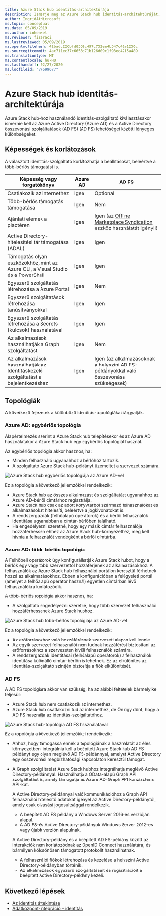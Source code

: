 ```yaml
---
title: Azure Stack hub identitás-architektúrája
description: Ismerje meg az Azure Stack hub identitás-architektúráját, valamint az Azure AD és a AD FS közötti különbségeket.
author: IngridAtMicrosoft
ms.topic: conceptual
ms.date: 05/09/2019
ms.author: inhenkel
ms.reviewer: fiseraci
ms.lastreviewed: 05/09/2019
ms.openlocfilehash: 42badc226bfd8339c497c752ee4b547c48a1250c
ms.sourcegitcommit: 4ac711ec37c6653c71b126d09c1f93ec4215a489
ms.translationtype: MT
ms.contentlocale: hu-HU
ms.lasthandoff: 02/27/2020
ms.locfileid: "77699677"
---
```

# <a name="identity-architecture-for-azure-stack-hub"></a>Azure Stack hub identitás-architektúrája

Azure Stack hub-hoz használandó identitás-szolgáltató kiválasztásakor ismernie kell az Azure Active Directory (Azure AD) és a Active Directory összevonási szolgáltatások (AD FS) (AD FS) lehetőségei közötti lényeges különbségeket.

## <a name="capabilities-and-limitations"></a>Képességek és korlátozások

A választott identitás-szolgáltató korlátozhatja a beállításokat, beleértve a több-bérlős támogatást is.

|Képesség vagy forgatókönyv        |Azure AD  |AD FS  |
|------------------------------|----------|-------|
|Csatlakozik az internethez     |Igen       |Optional|
|Több-bérlős támogatás támogatása     |Igen       |Nem      |
|Ajánlati elemek a piactéren |Igen       |Igen (az [Offline Marketplace Syndication](azure-stack-download-azure-marketplace-item.md#disconnected-or-a-partially-connected-scenario) eszköz használatát igényli)|
|Active Directory-hitelesítési tár támogatása (ADAL) |Igen |Igen|
|Támogatás olyan eszközökhöz, mint az Azure CLI, a Visual Studio és a PowerShell  |Igen |Igen|
|Egyszerű szolgáltatás létrehozása a Azure Portal     |Igen |Nem|
|Egyszerű szolgáltatások létrehozása tanúsítványokkal      |Igen |Igen|
|Egyszerű szolgáltatás létrehozása a Secrets (kulcsok) használatával    |Igen |Igen|
|Az alkalmazások használhatják a Graph szolgáltatást           |Igen |Nem|
|Az alkalmazások használhatják az Identitáskezelő szolgáltatást a bejelentkezéshez |Igen |Igen (az alkalmazásoknak a helyszíni AD FS-példányokkal való összevonása szükségesek) |

## <a name="topologies"></a>Topológiák

A következő fejezetek a különböző identitás-topológiákat tárgyalják.

### <a name="azure-ad-single-tenant-topology"></a>Azure AD: egybérlős topológia

Alapértelmezés szerint a Azure Stack hub telepítésekor és az Azure AD használatakor a Azure Stack hub egy egybérlős topológiát használ.

Az egybérlős topológia akkor hasznos, ha:
- Minden felhasználó ugyanahhoz a bérlőhöz tartozik.
- A szolgáltató Azure Stack hub-példányt üzemeltet a szervezet számára.

![Azure Stack hub egybérlős topológiája az Azure AD-vel](media/azure-stack-identity-architecture/single-tenant.png)

Ez a topológia a következő jellemzőkkel rendelkezik:

- Azure Stack hub az összes alkalmazást és szolgáltatást ugyanahhoz az Azure AD-bérlői címtárhoz regisztrálja.
- Azure Stack hub csak az adott könyvtárból származó felhasználókat és alkalmazásokat hitelesíti, beleértve a jogkivonatokat is.
- A rendszergazdák (felhőalapú operátorok) és a bérlői felhasználók identitása ugyanabban a címtár-bérlőben található.
- Ha engedélyezni szeretné, hogy egy másik címtár felhasználója hozzáférhessen ehhez az Azure Stack hub-környezethez, meg kell [hívnia a felhasználót vendégként](azure-stack-identity-overview.md#guest-users) a bérlői címtárba.

### <a name="azure-ad-multi-tenant-topology"></a>Azure AD: több-bérlős topológia

A Felhőbeli operátorok úgy konfigurálhatják Azure Stack hubot, hogy a bérlők egy vagy több szervezettől hozzáférjenek az alkalmazásokhoz. A felhasználók az Azure Stack hub felhasználói portálon keresztül férhetnek hozzá az alkalmazásokhoz. Ebben a konfigurációban a felügyeleti portál (amelyet a felhőalapú operátor használ) egyetlen címtárban lévő felhasználókra korlátozódik.

A több-bérlős topológia akkor hasznos, ha:

- A szolgáltató engedélyezni szeretné, hogy több szervezet felhasználói hozzáférhessenek Azure Stack hubhoz.

![Azure Stack hub több-bérlős topológiája az Azure AD-vel](media/azure-stack-identity-architecture/multi-tenant.png)

Ez a topológia a következő jellemzőkkel rendelkezik:

- Az erőforrásokhoz való hozzáférésnek szervezeti alapon kell lennie.
- Az egyik szervezet felhasználói nem tudnak hozzáférést biztosítani az erőforrásokhoz a szervezeten kívüli felhasználók számára.
- A rendszergazdák identitásai (felhőalapú operátorok) a felhasználók identitása különálló címtár-bérlőn is lehetnek. Ez az elkülönítés az identitás-szolgáltató szintjén biztosítja a fiók elkülönítését.
 
### <a name="ad-fs"></a>AD FS

A AD FS topológiára akkor van szükség, ha az alábbi feltételek bármelyike teljesül:

- Azure Stack hub nem csatlakozik az internethez.
- Azure Stack hub csatlakozni tud az internethez, de Ön úgy dönt, hogy a AD FS használja az identitás-szolgáltatóhoz.
  
![Azure Stack hub-topológia AD FS használatával](media/azure-stack-identity-architecture/adfs.png)

Ez a topológia a következő jellemzőkkel rendelkezik:

- Ahhoz, hogy támogassa ennek a topológiának a használatát az éles környezetben, integrálnia kell a beépített Azure Stack hub AD FS példányt egy olyan meglévő AD FS-példánnyal, amelyet Active Directory egy összevonási megbízhatósági kapcsolaton keresztül támogat.
- A Graph szolgáltatást Azure Stack hubhoz integrálhatja meglévő Active Directory-példánnyal. Használhatja a OData-alapú Graph API szolgáltatást is, amely támogatja az Azure AD-Graph API konzisztens API-kat.

  A Active Directory-példánnyal való kommunikációhoz a Graph API felhasználói hitelesítő adatokat igényel az Active Directory-példánytól, amely csak olvasási jogosultsággal rendelkezik.
  - A beépített AD FS példány a Windows Server 2016-es verzióján alapul.
  - A AD FS-és Active Directory-példányok Windows Server 2012-es vagy újabb verzión alapulnak.
  
  A Active Directory-példány és a beépített AD FS-példány között az interakciók nem korlátozódnak az OpenID Connect használatára, és bármilyen kölcsönösen támogatott protokollt használhatnak.
  - A felhasználói fiókok létrehozása és kezelése a helyszíni Active Directory-példányban történik.
  - Az alkalmazások egyszerű szolgáltatásait és regisztrációit a beépített Active Directory-példány kezeli.

## <a name="next-steps"></a>Következő lépések

- [Az identitás áttekintése](azure-stack-identity-overview.md)
- [Adatközpont-integráció – identitás](azure-stack-integrate-identity.md)
